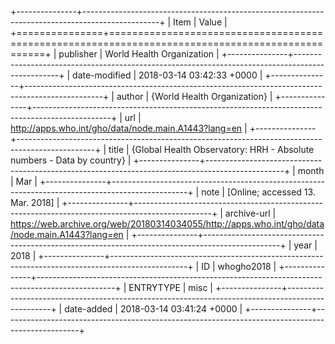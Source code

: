 +---------------+-------------------------------------------------------------------------------------------------+
| Item          | Value                                                                                           |
+===============+=================================================================================================+
| publisher     | World Health Organization                                                                       |
+---------------+-------------------------------------------------------------------------------------------------+
| date-modified | 2018-03-14 03:42:33 +0000                                                                       |
+---------------+-------------------------------------------------------------------------------------------------+
| author        | {World Health Organization}                                                                     |
+---------------+-------------------------------------------------------------------------------------------------+
| url           | http://apps.who.int/gho/data/node.main.A1443?lang=en                                            |
+---------------+-------------------------------------------------------------------------------------------------+
| title         | {Global Health Observatory: HRH - Absolute numbers - Data by country}                           |
+---------------+-------------------------------------------------------------------------------------------------+
| month         | Mar                                                                                             |
+---------------+-------------------------------------------------------------------------------------------------+
| note          | [Online; accessed 13. Mar. 2018]                                                                |
+---------------+-------------------------------------------------------------------------------------------------+
| archive-url   | https://web.archive.org/web/20180314034055/http://apps.who.int/gho/data/node.main.A1443?lang=en |
+---------------+-------------------------------------------------------------------------------------------------+
| year          | 2018                                                                                            |
+---------------+-------------------------------------------------------------------------------------------------+
| ID            | whogho2018                                                                                      |
+---------------+-------------------------------------------------------------------------------------------------+
| ENTRYTYPE     | misc                                                                                            |
+---------------+-------------------------------------------------------------------------------------------------+
| date-added    | 2018-03-14 03:41:24 +0000                                                                       |
+---------------+-------------------------------------------------------------------------------------------------+